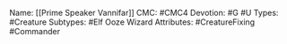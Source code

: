 Name: [[Prime Speaker Vannifar]]
CMC: #CMC4
Devotion: #G #U 
Types: #Creature
Subtypes: #Elf Ooze Wizard 
Attributes: #CreatureFixing #Commander